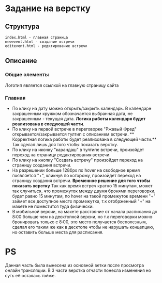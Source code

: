 
# Задание на верстку

## Структура
    index.html - главная страница
    newevent.html - создание встречи
    editevent.html - редктирование встречи

## Описание

### Общие элементы
Логотип является ссылкой на главную страницу сайта

### Главная

 - По клику на дату можно открыть/закрыть календарь. В календаре закрашенным кружком обозначается выбранная дата, не закрашенным - текущая дата.
 **Логика работы календаря будет реализована в следующей части.**
 - По клику на первой встрече в переговорке "Ржавый Фред" открывается/закрывается тултип с описанием встречи. ** Корректная логика работы будет реализована в следующей части.** Так сделал лишь для того чтобы показать верстку.
 - По клику на иконку "карандаш" в тултипе встречи, произойдет переход на страницу редактирования встречи.
 - По клику на кнопку "Создать встречу" произойдет переход на страницу создания встречи.
 - На разрешении больше 1280px по hover на свободное время появляется "+", кликнув по которому, произойдет переход на страницу создания встречи. **Временное решение для того чтобы показать верстку** Так как время встреч кратно 15 минутам, может так случиться, что промежуток между двумя бронями переговорки, будет равно 15 минутам, по hover на такой промежуток времени "+" займет все доступное место промежутка, т.к отобрженный "+" на макете не поместится туда физически.
 - В мобильной версии, на макете расстояние от начала расписания до 8:00 больше чем на десктопной версии, но т.к переговорки можно бронировать только с 8:00, это место получается бесполезным, сделал его таким же как в десктопе чтобы не нарушать концепцию, но оставить больше места для расписания.
 
 # PS
 Данная часть была вынесена из основной ветки после просмотра онлайн трансляции. В 3 части верстка отчасти понесла изменения но суть её осталась тойже. 
